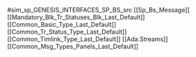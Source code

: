 #sim_sp_GENESIS_INTERFACES_SP_BS_src
[[Sp_Bs_Message]]
[[Mandatory_Blk_Tr_Statuses_Blk_Last_Default]]
[[Common_Basic_Type_Last_Default]]
[[Common_Tr_Status_Type_Last_Default]]
[[Common_Timlink_Type_Last_Default]]
[[Ada.Streams]]
[[Common_Msg_Types_Panels_Last_Default]]

